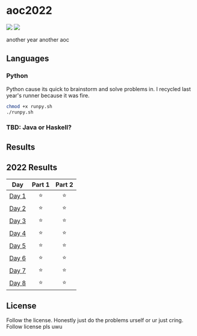 # aoc2022

![](https://img.shields.io/badge/day%20📅-13-blue) ![](https://img.shields.io/badge/days%20completed-8-red)

another year another aoc


## Languages

### Python

Python cause its quick to brainstorm and solve problems in. I recycled last year's runner because it was fire.

```sh
chmod +x runpy.sh
./runpy.sh
```

### TBD: Java or Haskell?


## Results

<!--- advent_readme_stars table --->
## 2022 Results

| Day | Part 1 | Part 2 |
| :---: | :---: | :---: |
| [Day 1](https://adventofcode.com/2022/day/1) | ⭐ | ⭐ |
| [Day 2](https://adventofcode.com/2022/day/2) | ⭐ | ⭐ |
| [Day 3](https://adventofcode.com/2022/day/3) | ⭐ | ⭐ |
| [Day 4](https://adventofcode.com/2022/day/4) | ⭐ | ⭐ |
| [Day 5](https://adventofcode.com/2022/day/5) | ⭐ | ⭐ |
| [Day 6](https://adventofcode.com/2022/day/6) | ⭐ | ⭐ |
| [Day 7](https://adventofcode.com/2022/day/7) | ⭐ | ⭐ |
| [Day 8](https://adventofcode.com/2022/day/8) | ⭐ | ⭐ |
<!--- advent_readme_stars table --->

## License

Follow the license. Honestly just do the problems urself or ur just cring.
Follow license pls uwu
